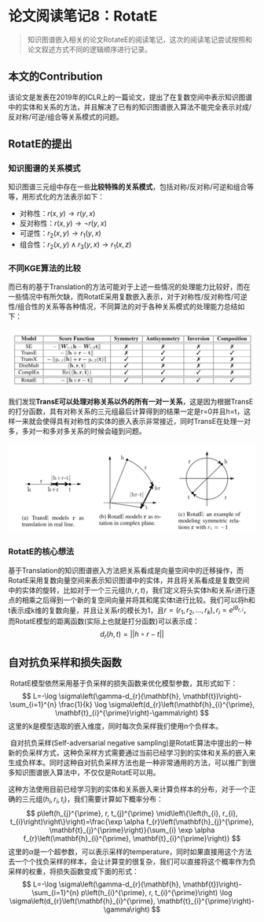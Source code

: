 # 论文阅读笔记8：RotatE

> 知识图谱嵌入相关的论文RotateE的阅读笔记，这次的阅读笔记尝试按照和论文叙述方式不同的逻辑顺序进行记录。

## 本文的Contribution

​	  该论文是发表在2019年的ICLR上的一篇论文，提出了在复数空间中表示知识图谱中的实体和关系的方法，并且解决了已有的知识图谱嵌入算法不能完全表示对成/反对称/可逆/组合等关系模式的问题。

## RotatE的提出

### 知识图谱的关系模式

​	  知识图谱三元组中存在一些**比较特殊的关系模式**，包括对称/反对称/可逆和组合等等，用形式化的方法表示如下：

- 对称性：$r(x,y)\rightarrow r(y,x)$
- 反对称性：$r(x,y)\rightarrow \neg r(y,x)$
- 可逆性：$r_2(x,y)\rightarrow r_1(y,x)$
- 组合性：$r_2(x,y)\wedge r_3(y,x)\rightarrow r_1(x,z)$

### 不同KGE算法的比较

​	  而已有的基于Translation的方法可能对于上述一些情况的处理能力比较好，而在一些情况中有所欠缺，而RotatE采用复数嵌入表示，对于对称性/反对称性/可逆性/组合性的关系等各种情况，不同算法的对于各种关系模式的处理能力总结如下：

![image-20210729234959213](static/image-20210729234959213.png)

​	  我们发现**TransE可以处理对称关系以外的所有一对一关系**，这是因为根据TransE的打分函数，具有对称关系的三元组最后计算得到的结果一定是r=0并且h=t，这样一来就会使得具有对称性的实体的嵌入表示非常接近，同时TransE在处理一对多，多对一和多对多关系的时候会碰到问题。

![image-20210731092705213](static/image-20210731092705213.png)

### RotatE的核心想法

​	  基于Translation的知识图谱嵌入方法把关系看成是向量空间中的迁移操作，而RotatE采用复数向量空间来表示知识图谱中的实体，并且将关系看成是复数空间中的实体的旋转，比如对于一个三元组$(h,r,t)$，我们定义将头实体h和关系r进行逐点的相乘之后得到一个新的复空间向量并将其和尾实体t进行比较。我们可以将h和t表示成k维的复数向量，并且让关系r的模长为1，且$r=(r_1,r_2,\dots, r_k), r_i=e^{i\theta_{r,i}}$，而RotatE模型的距离函数(实际上也就是打分函数)可以表示成：
$$
d_r(h,t)=||h\circ r-t||
$$

## 自对抗负采样和损失函数

​	  RotatE模型依然采用基于负采样的损失函数来优化模型参数，其形式如下：
$$
L=-\log \sigma\left(\gamma-d_{r}(\mathbf{h}, \mathbf{t})\right)-\sum_{i=1}^{n} \frac{1}{k} \log \sigma\left(d_{r}\left(\mathbf{h}_{i}^{\prime}, \mathbf{t}_{i}^{\prime}\right)-\gamma\right)
$$
这里的k是模型选取的嵌入维度，同时每次负采样我们使用n个负样本。

​	  自对抗负采样(Self-adversarial negative sampling)是RotatE算法中提出的一种新的负采样方式，这种负采样方式需要通过当前已经学习到的实体和关系的嵌入来生成负样本。同时这种自对抗负采样方法也是一种非常通用的方法，可以推广到很多知识图谱嵌入算法中，不仅仅是RotatE可以用。

​	  这种方法使用目前已经学习到的实体和关系嵌入来计算负样本的分布，对于一个正确的三元组$(h_i,r_i,t_i)$，我们需要计算如下概率分布：
$$
p\left(h_{j}^{\prime}, r, t_{j}^{\prime} \mid\left\{\left(h_{i}, r_{i}, t_{i}\right)\right\}\right)=\frac{\exp \alpha f_{r}\left(\mathbf{h}_{j}^{\prime}, \mathbf{t}_{j}^{\prime}\right)}{\sum_{i} \exp \alpha f_{r}\left(\mathbf{h}_{i}^{\prime}, \mathbf{t}_{i}^{\prime}\right)}
$$
这里的$\alpha$是一个超参数，可以表示采样的temperature，同时如果直接用这个方法去一个个找负采样的样本，会让计算变的很复杂，我们可以直接将这个概率作为负采样的权重，将损失函数变成下面的形式：
$$
L=-\log \sigma\left(\gamma-d_{r}(\mathbf{h}, \mathbf{t})\right)-\sum_{i=1}^{n} p\left(h_{i}^{\prime}, r, t_{i}^{\prime}\right) \log \sigma\left(d_{r}\left(\mathbf{h}_{i}^{\prime}, \mathbf{t}_{i}^{\prime}\right)-\gamma\right)
$$
